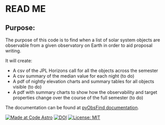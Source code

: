 # READ ME

## Purpose:

The purpose of this code is to find when a list of solar system objects are observable from a given observatory on Earth in order to aid proposal writing.

It will create:
* A csv of the JPL Horizons call for all the objects across the semester
* A csv summary of the median value for each night (to do)
* A pdf of nightly elevation charts and summary tables for all objects visible (to do)
* A pdf with summary charts to show how the observability and target properties change over the course of the full semester (to do)

The documentation can be found at [pyObsFind documentation](https://pyobsfind.readthedocs.io/en/latest/index.html).


[![Made at Code Astro](https://img.shields.io/badge/Made%20at-Code/Astro-blueviolet.svg)](https://semaphorep.github.io/codeastro/)
[![DOI](https://zenodo.org/badge/1031821874.svg)](https://doi.org/10.5281/zenodo.16754829)
[![License: MIT](https://img.shields.io/badge/License-MIT-yellow.svg)](https://opensource.org/licenses/MIT)
